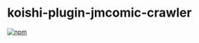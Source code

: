 # koishi-plugin-jmcomic-crawler

[![npm](https://img.shields.io/npm/v/koishi-plugin-jmcomic-crawler1?style=flat-square)](https://www.npmjs.com/package/koishi-plugin-jmcomic-crawler1)


